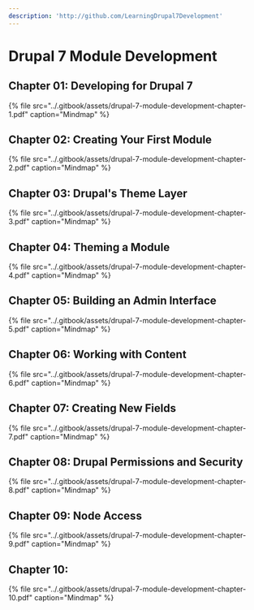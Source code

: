 ```yaml
---
description: 'http://github.com/LearningDrupal7Development'
---
```


# Drupal 7 Module Development

## Chapter 01: Developing for Drupal 7

{% file src="../.gitbook/assets/drupal-7-module-development-chapter-1.pdf" caption="Mindmap" %}

## Chapter 02: Creating Your First Module

{% file src="../.gitbook/assets/drupal-7-module-development-chapter-2.pdf" caption="Mindmap" %}

## Chapter 03: Drupal's Theme Layer

{% file src="../.gitbook/assets/drupal-7-module-development-chapter-3.pdf" caption="Mindmap" %}

## Chapter 04: Theming a Module

{% file src="../.gitbook/assets/drupal-7-module-development-chapter-4.pdf" caption="Mindmap" %}

## Chapter 05: Building an Admin Interface

{% file src="../.gitbook/assets/drupal-7-module-development-chapter-5.pdf" caption="Mindmap" %}

## Chapter 06: Working with Content

{% file src="../.gitbook/assets/drupal-7-module-development-chapter-6.pdf" caption="Mindmap" %}

## Chapter 07: Creating New Fields

{% file src="../.gitbook/assets/drupal-7-module-development-chapter-7.pdf" caption="Mindmap" %}

## Chapter 08: Drupal Permissions and Security

{% file src="../.gitbook/assets/drupal-7-module-development-chapter-8.pdf" caption="Mindmap" %}

## Chapter 09: Node Access

{% file src="../.gitbook/assets/drupal-7-module-development-chapter-9.pdf" caption="Mindmap" %}

## Chapter 10: 

{% file src="../.gitbook/assets/drupal-7-module-development-chapter-10.pdf" caption="Mindmap" %}



